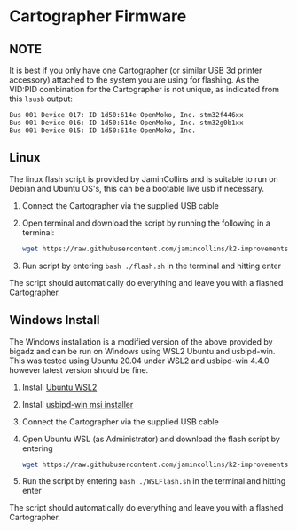 # Cartographer Firmware

## NOTE

It is best if you only have one Cartographer (or similar USB 3d printer accessory) attached to the system you are using for flashing.  As the VID:PID combination for the Cartographer is not unique, as indicated from this `lsusb` output:

```raw
Bus 001 Device 017: ID 1d50:614e OpenMoko, Inc. stm32f446xx
Bus 001 Device 016: ID 1d50:614e OpenMoko, Inc. stm32g0b1xx
Bus 001 Device 015: ID 1d50:614e OpenMoko, Inc.
```

## Linux

The linux flash script is provided by JaminCollins and is suitable to run on Debian and Ubuntu OS's, this can be a bootable live usb if necessary.

1. Connect the Cartographer via the supplied USB cable
2. Open terminal and download the script by running the following in a terminal:

    ```bash
    wget https://raw.githubusercontent.com/jamincollins/k2-improvements/refs/heads/main/features/cartographer/firmware/flash.sh
    ```

3. Run script by entering `bash ./flash.sh` in the terminal and hitting enter

The script should automatically do everything and leave you with a flashed Cartographer.

## Windows Install

The Windows installation is a modified version of the above provided by bigadz and can be run on Windows using WSL2 Ubuntu and usbipd-win. This was tested using Ubuntu 20.04 under WSL2 and usbipd-win 4.4.0 however latest version should be fine.

1. Install [Ubuntu WSL2](https://documentation.ubuntu.com/wsl/en/latest/howto/install-ubuntu-wsl2/)
2. Install [usbipd-win msi installer](https://github.com/dorssel/usbipd-win/releases)
3. Connect the Cartographer via the supplied USB cable
4. Open Ubuntu WSL (as Administrator) and download the flash script by entering

    ```bash
    wget https://raw.githubusercontent.com/jamincollins/k2-improvements/refs/heads/main/features/cartographer/firmware/WSLFlash.sh
    ```

5. Run the script by entering `bash ./WSLFlash.sh` in the terminal and hitting enter

The script should automatically do everything and leave you with a flashed Cartographer.
